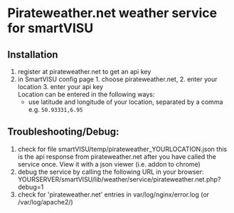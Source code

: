 # Pirateweather.net weather service for smartVISU

## Installation
1. register at pirateweather.net to get an api key
2. in SmartVISU config page 1. choose pirateweather.net, 2. enter your location  3. enter your api key  
	Location can be entered in the following ways:
	* use latitude and longitude of your location, separated by a comma e.g. `50.93331,6.95`

## Troubleshooting/Debug:
1. check for file smartVISU/temp/pirateweather_YOURLOCATION.json
	this is the api response from pirateweather.net after you have called the service once. 
	View it with a json viewer (i.e. addon to chrome)
2. debug the service by calling the following URL in your browser: YOURSERVER/smartVISU/lib/weather/service/pirateweather.net.php?debug=1
3. check for 'pirateweather.net' entries in var/log/nginx/error.log (or /var/log/apache2/)
